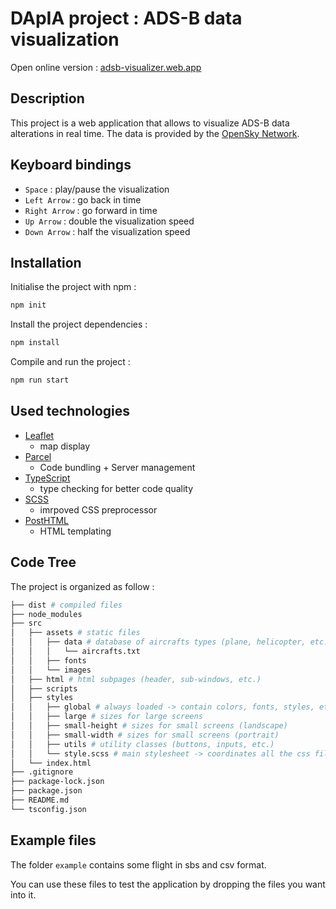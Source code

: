 # DApIA project : ADS-B data visualization

Open online version :
[adsb-visualizer.web.app](https://adsb-visualizer.web.app/)

## Description

This project is a web application that allows to visualize ADS-B data alterations in real time. The data is provided by the [OpenSky Network](https://opensky-network.org/).

## Keyboard bindings

<!-- display keybord actions -->
* `Space` : play/pause the visualization
* `Left Arrow` : go back in time
* `Right Arrow` : go forward in time
* `Up Arrow` : double the visualization speed
* `Down Arrow` : half the visualization speed

## Installation

<!-- display the npm command to init and install the project -->

Initialise the project with npm :
```bash
npm init
```
Install the project dependencies :
```bash
npm install
```
Compile and run the project :
```bash
npm run start
```

## Used technologies

* [Leaflet](https://leafletjs.com/)
    * map display
* [Parcel](https://parceljs.org/)
    * Code bundling + Server management
* [TypeScript](https://www.typescriptlang.org/)
    * type checking for better code quality
* [SCSS](https://sass-lang.com/)
    * imrpoved CSS preprocessor
* [PostHTML](https://posthtml.org/)
    * HTML templating

## Code Tree

The project is organized as follow :
<!-- display the tree -->
```bash
├── dist # compiled files
├── node_modules
├── src 
│   ├── assets # static files
│   │   ├── data # database of aircrafts types (plane, helicopter, etc.)
│   │   │   └── aircrafts.txt
│   │   ├── fonts
│   │   └── images
│   ├── html # html subpages (header, sub-windows, etc.)
│   ├── scripts
│   ├── styles
│   │   ├── global # always loaded -> contain colors, fonts, styles, etc.
│   │   ├── large # sizes for large screens
│   │   ├── small-height # sizes for small screens (landscape)
│   │   ├── small-width # sizes for small screens (portrait)
│   │   ├── utils # utility classes (buttons, inputs, etc.)
│   │   └── style.scss # main stylesheet -> coordinates all the css files
│   └── index.html
├── .gitignore
├── package-lock.json
├── package.json
├── README.md
└── tsconfig.json
```



## Example files

The folder `example` contains some flight in sbs and csv format.

You can use these files to test the application by dropping the files you want into it.




